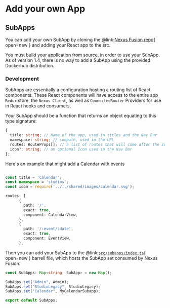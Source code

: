 # Add your own App

## SubApps

You can add your own SubApp by cloning the @link:[Nexus Fusion repo](https://github.com/BlueBrain/nexus-web){ open=new } 
and adding your React app to the src.

You must build your application from source, in order to use your SubApp. As of version 1.4, there is no way to add a 
SubApp using the provided Dockerhub distribution.

### Development

SubApps are essentially a configuration hosting a routing list of React components. These React components will have 
access to the entire app `Redux` store, the `Nexus Client`, as well as `ConnectedRouter` Providers for use in React 
hooks and consumers.

Your SubApp should be a function that returns an object equating to this type signature:

```typescript
{
  title: string; // Name of the app, used in titles and the Nav Bar
  namespace: string; // subpath, used in the URL
  routes: RouteProps[]; // a list of routes that will come after the subpath
  icon?: string; // an optional Icon used in the Nav Bar
};
```

Here's an example that might add a Calendar with events

```typescript

const title = 'Calendar';
const namespace = 'studios';
const icon = require('../../shared/images/calendar.svg');

routes: [
      {
        path: '/',
        exact: true,
        component: CalendarView,
      },
      {
        path: '/:event/:date',
        exact: true,
        component: EventView,
      },

```

Then you can add your SubApp to the @link:[`src/subapps/index.ts`](https://github.com/BlueBrain/nexus-web/blob/main/src/subapps/index.ts){ open=new } 
barrell file, which hosts the SubApp set consumed by Nexus Fusion.

```typescript
const SubApps: Map<string, SubApp> = new Map();

SubApps.set("Admin", Admin);
SubApps.set("StudioLegacy", StudioLegacy);
SubApps.set("Calendar", MyCalendarSubapp);

export default SubApps;
```
